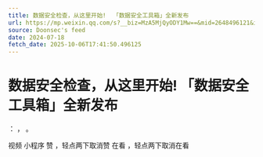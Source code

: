 ```yaml
---
title: 数据安全检查，从这里开始!  「数据安全工具箱」全新发布
url: https://mp.weixin.qq.com/s?__biz=MzA5MjQyODY1Mw==&mid=2648496121&idx=1&sn=8454a1fbf9c58f65ba4ff4b6cb53f94f
source: Doonsec's feed
date: 2024-07-18
fetch_date: 2025-10-06T17:41:50.496125
---
```


# 数据安全检查，从这里开始!  「数据安全工具箱」全新发布

：
，
。

视频
小程序
赞
，轻点两下取消赞
在看
，轻点两下取消在看